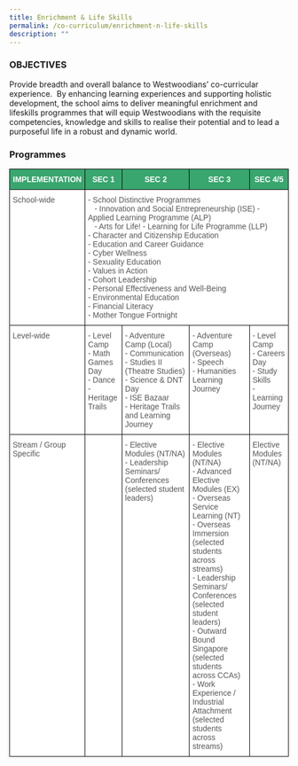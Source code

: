 ```yaml
---
title: Enrichment & Life Skills
permalink: /co-curriculum/enrichment-n-life-skills
description: ""
---
```

### OBJECTIVES

Provide breadth and overall balance to Westwoodians’ co-curricular experience.  By enhancing learning experiences and supporting holistic development, the school aims to deliver meaningful enrichment and lifeskills programmes that will equip Westwoodians with the requisite competencies, knowledge and skills to realise their potential and to lead a purposeful life in a robust and dynamic world.

### Programmes

<style type="text/css">
.tg  {border-collapse:collapse;border-spacing:0;}
.tg td{border-color:black;border-style:solid;border-width:1px;font-family:Arial, sans-serif;font-size:14px;
  overflow:hidden;padding:10px 5px;word-break:normal;}
.tg th{border-color:black;border-style:solid;border-width:1px;font-family:Arial, sans-serif;font-size:14px;
  font-weight:normal;overflow:hidden;padding:10px 5px;word-break:normal;}
.tg .tg-0y1c{background-color:#3AA66F;color:#FFF;font-weight:bold;text-align:center;vertical-align:top}
.tg .tg-njgx{background-color:#FFF;color:#565656;text-align:left;vertical-align:top}
.tg .tg-mwz3{background-color:#FFF;color:#565656;text-align:left;vertical-align:middle}
</style>
<table class="tg">
<thead>
  <tr>
    <th class="tg-0y1c">IMPLEMENTATION</th>
    <th class="tg-0y1c">SEC 1</th>
    <th class="tg-0y1c">SEC 2</th>
    <th class="tg-0y1c">SEC 3</th>
    <th class="tg-0y1c">SEC 4/5</th>
  </tr>
</thead>
<tbody>
  <tr>
    <td class="tg-njgx"><span style="color:#565656">School-wide</span></td>
    <td class="tg-njgx" colspan="4">- School Distinctive Programmes<br>&nbsp;&nbsp;&nbsp;- Innovation and Social Entrepreneurship (ISE) - Applied Learning Programme (ALP)<br>&nbsp;&nbsp;&nbsp;- Arts for Life! - Learning for Life Programme (LLP) <br>- Character and Citizenship Education<br>- Education and Career Guidance<br>- Cyber Wellness<br>- Sexuality Education<br>- Values in Action<br>- Cohort Leadership<br>- Personal Effectiveness and Well-Being<br>- Environmental Education<br>- Financial Literacy<br>- Mother Tongue Fortnight</td>
  </tr>
  <tr>
    <td class="tg-njgx"><span style="color:#565656">Level-wide</span></td>
    <td class="tg-njgx">- Level Camp<br>- Math Games Day<br>- Dance<br>- Heritage Trails</td>
    <td class="tg-njgx">- Adventure Camp (Local)<br>- Communication <br>- Studies II (Theatre Studies)<br>- Science &amp; DNT Day<br>- ISE Bazaar<br>- Heritage Trails and Learning Journey</td>
    <td class="tg-njgx">- Adventure Camp (Overseas)<br>- Speech<br>- Humanities Learning Journey</td>
    <td class="tg-njgx">- Level Camp<br>- Careers Day<br>- Study Skills<br>- Learning Journey</td>
  </tr>
  <tr>
    <td class="tg-njgx"><span style="color:#565656">Stream / Group Specific</span></td>
    <td class="tg-mwz3"></td>
    <td class="tg-njgx">- Elective Modules (NT/NA)<br>- Leadership Seminars/ Conferences (selected student leaders)</td>
    <td class="tg-njgx">- Elective Modules (NT/NA)<br>- Advanced Elective Modules (EX)<br>- Overseas Service Learning (NT)<br>- Overseas Immersion (selected students across streams)<br>- Leadership Seminars/ Conferences (selected student leaders)<br>- Outward Bound Singapore (selected students across CCAs)<br>- Work Experience / Industrial Attachment (selected students across streams)</td>
    <td class="tg-njgx">Elective Modules (NT/NA)</td>
  </tr>
</tbody>
</table>